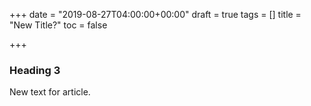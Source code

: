 +++
date = "2019-08-27T04:00:00+00:00"
draft = true
tags = []
title = "New Title?"
toc = false

+++
### Heading 3

New text for article.